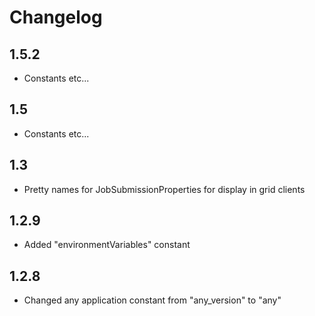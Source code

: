 Changelog
=========

1.5.2
-----

* Constants etc...

1.5
---

* Constants etc...

1.3
---

* Pretty names for JobSubmissionProperties for display in grid clients

1.2.9
-----

* Added "environmentVariables" constant

1.2.8
-----
 
* Changed any application constant from "any_version" to "any"


